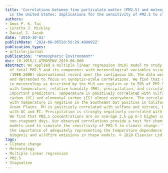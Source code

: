 ```yaml
---
title: 'Correlations between fine particulate matter (PM2.5) and meteorological variables
  in the United States: Implications for the sensitivity of PM2.5 to climate change'
authors:
- Amos P. K. Tai
- Loretta J. Mickley
- Daniel J. Jacob
date: '2010-10-01'
publishDate: '2024-06-05T20:56:29.499092Z'
publication_types:
- article-journal
publication: '*Atmospheric Environment*'
doi: 10.1016/J.ATMOSENV.2010.06.060
abstract: We applied a multiple linear regression (MLR) model to study the correlations
  of total PM2.5 and its components with meteorological variables using an 11-year
  (1998-2008) observational record over the contiguous US. The data were deseasonalized
  and detrended to focus on synoptic-scale correlations. We find that daily variation
  in meteorology as described by the MLR can explain up to 50% of PM2.5 variability
  with temperature, relative humidity (RH), precipitation, and circulation all being
  important predictors. Temperature is positively correlated with sulfate, organic
  carbon (OC) and elemental carbon (EC) almost everywhere. The correlation of nitrate
  with temperature is negative in the Southeast but positive in California and the
  Great Plains. RH is positively correlated with sulfate and nitrate, but negatively
  with OC and EC. Precipitation is strongly negatively correlated with all PM2.5 components.
  We find that PM2.5 concentrations are on average 2.6 μg m-3 higher on stagnant vs.
  non-stagnant days. Our observed correlations provide a test for chemical transport
  models used to simulate the sensitivity of PM2.5 to climate change. They point to
  the importance of adequately representing the temperature dependence of agricultural,
  biogenic and wildfire emissions in these models. © 2010 Elsevier Ltd.
tags:
- Climate change
- Meteorology
- Multiple linear regression
- PM2.5
- Stagnation
---
```

